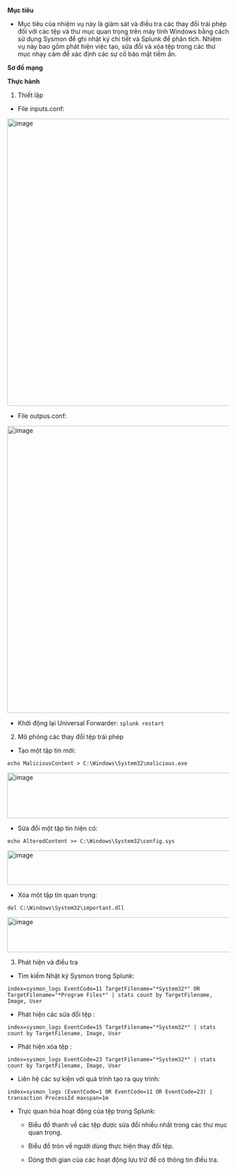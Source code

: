 **Mục tiêu**

- Mục tiêu của nhiệm vụ này là giám sát và điều tra các thay đổi trái phép đối với các tệp và thư mục quan trọng trên máy tính Windows bằng cách sử dụng Sysmon để ghi nhật ký chi tiết và Splunk để phân tích.
Nhiệm vụ này bao gồm phát hiện việc tạo, sửa đổi và xóa tệp trong các thư mục nhạy cảm để xác định các sự cố bảo mật tiềm ẩn.

**Sơ đồ mạng**


**Thực hành**

1. Thiết lập

- File inputs.conf:

<img width="677" height="650" alt="image" src="https://github.com/user-attachments/assets/196fafa0-a07d-47ce-abbc-16a5b9251a11" />

- File outpus.conf:

<img width="677" height="650" alt="image" src="https://github.com/user-attachments/assets/6714ba66-ee33-4015-b553-94b69b478ec3" />

-  Khởi động lại Universal Forwarder: `splunk restart`

2. Mô phỏng các thay đổi tệp trái phép

- Tạo một tập tin mới:

`echo MaliciousContent > C:\Windows\System32\malicious.exe`

<img width="919" height="103" alt="image" src="https://github.com/user-attachments/assets/3c45b57c-cdee-4336-a57e-9cf08dfd3761" />

- Sửa đổi một tập tin hiện có:

`echo AlteredContent >> C:\Windows\System32\config.sys`

<img width="921" height="78" alt="image" src="https://github.com/user-attachments/assets/f9b1fe71-8b8c-414f-afcc-47b5ddc3c93d" />

- Xóa một tập tin quan trọng:

`del C:\Windows\System32\important.dll`

<img width="722" height="79" alt="image" src="https://github.com/user-attachments/assets/79e87c4f-90ce-4c17-a3b0-58f532c6e34a" />

3. Phát hiện và điều tra

- Tìm kiếm Nhật ký Sysmon trong Splunk:
  
`index=sysmon_logs EventCode=11 TargetFilename="*System32*" OR TargetFilename="*Program Files*" | stats count by TargetFilename, Image, User`

- Phát hiện các sửa đổi tệp :

`index=sysmon_logs EventCode=15 TargetFilename="*System32*" | stats count by TargetFilename, Image, User`

- Phát hiện xóa tệp :

`index=sysmon_logs EventCode=23 TargetFilename="*System32*" | stats count by TargetFilename, Image, User`

- Liên hệ các sự kiện với quá trình tạo ra quy trình:

`index=sysmon_logs (EventCode=1 OR EventCode=11 OR EventCode=23) | transaction ProcessId maxspan=1m`

- Trực quan hóa hoạt động của tệp trong Splunk:

  - Biểu đồ thanh về các tệp được sửa đổi nhiều nhất trong các thư mục quan trọng.

  - Biểu đồ tròn về người dùng thực hiện thay đổi tệp.

  - Dòng thời gian của các hoạt động lưu trữ để có thông tin điều tra.
